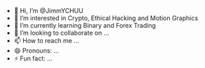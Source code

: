 - 👋 Hi, I’m @JimmYCHUU
- 👀 I’m interested in Crypto, Ethical Hacking and Motion Graphics
- 🌱 I’m currently learning Binary and Forex Trading
- 💞️ I’m looking to collaborate on ...
- 📫 How to reach me ...
- 😄 Pronouns: ...
- ⚡ Fun fact: ...

<!---
JimmYCHUU/JimmYCHUU is a ✨ special ✨ repository because its `README.md` (this file) appears on your GitHub profile.
You can click the Preview link to take a look at your changes.
--->
